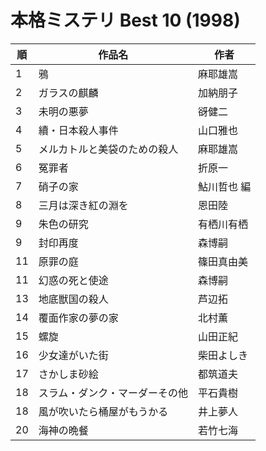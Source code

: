 # 本格ミステリ Best 10 (1998)

| 順   | 作品名             | 作者     |
| --- | --------------- | ------ |
| 1   | 鴉               | 麻耶雄嵩   |
| 2   | ガラスの麒麟          | 加納朋子   |
| 3   | 未明の悪夢           | 谺健二    |
| 4   | 續・日本殺人事件        | 山口雅也   |
| 5   | メルカトルと美袋のための殺人  | 麻耶雄嵩   |
| 6   | 冤罪者             | 折原一    |
| 7   | 硝子の家            | 鮎川哲也 編 |
| 8   | 三月は深き紅の淵を       | 恩田陸    |
| 9   | 朱色の研究           | 有栖川有栖  |
| 9   | 封印再度            | 森博嗣    |
| 11  | 原罪の庭            | 篠田真由美  |
| 11  | 幻惑の死と使途         | 森博嗣    |
| 13  | 地底獣国の殺人         | 芦辺拓    |
| 14  | 覆面作家の夢の家        | 北村薫    |
| 15  | 螺旋              | 山田正紀   |
| 16  | 少女達がいた街         | 柴田よしき  |
| 17  | さかしま砂絵          | 都筑道夫   |
| 18  | スラム・ダンク・マーダーその他 | 平石貴樹   |
| 18  | 風が吹いたら桶屋がもうかる   | 井上夢人   |
| 20  | 海神の晩餐           | 若竹七海   |
